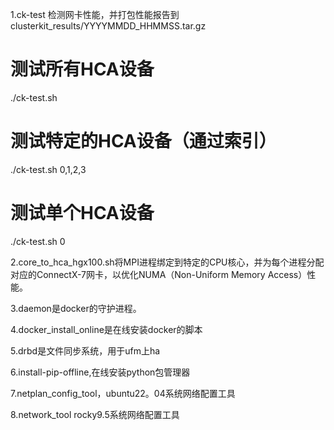 1.ck-test 检测网卡性能，并打包性能报告到 clusterkit_results/YYYYMMDD_HHMMSS.tar.gz
# 测试所有HCA设备
./ck-test.sh
# 测试特定的HCA设备（通过索引）
./ck-test.sh 0,1,2,3
# 测试单个HCA设备
./ck-test.sh 0

2.core_to_hca_hgx100.sh将MPI进程绑定到特定的CPU核心，并为每个进程分配对应的ConnectX-7网卡，以优化NUMA（Non-Uniform Memory Access）性能。

3.daemon是docker的守护进程。

4.docker_install_online是在线安装docker的脚本

5.drbd是文件同步系统，用于ufm上ha

6.install-pip-offline,在线安装python包管理器

7.netplan_config_tool，ubuntu22。04系统网络配置工具

8.network_tool rocky9.5系统网络配置工具


